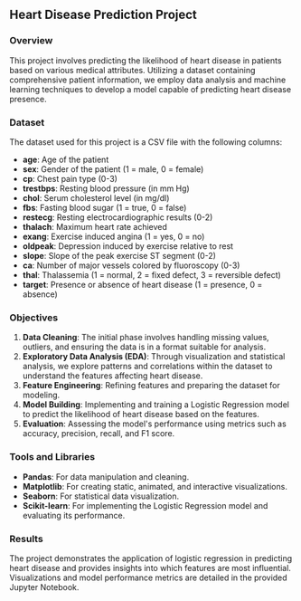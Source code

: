## Heart Disease Prediction Project

### Overview

This project involves predicting the likelihood of heart disease in patients based on various medical attributes. Utilizing a dataset containing comprehensive patient information, we employ data analysis and machine learning techniques to develop a model capable of predicting heart disease presence.

### Dataset

The dataset used for this project is a CSV file with the following columns:

- **age**: Age of the patient
- **sex**: Gender of the patient (1 = male, 0 = female)
- **cp**: Chest pain type (0-3)
- **trestbps**: Resting blood pressure (in mm Hg)
- **chol**: Serum cholesterol level (in mg/dl)
- **fbs**: Fasting blood sugar (1 = true, 0 = false)
- **restecg**: Resting electrocardiographic results (0-2)
- **thalach**: Maximum heart rate achieved
- **exang**: Exercise induced angina (1 = yes, 0 = no)
- **oldpeak**: Depression induced by exercise relative to rest
- **slope**: Slope of the peak exercise ST segment (0-2)
- **ca**: Number of major vessels colored by fluoroscopy (0-3)
- **thal**: Thalassemia (1 = normal, 2 = fixed defect, 3 = reversible defect)
- **target**: Presence or absence of heart disease (1 = presence, 0 = absence)

### Objectives

1. **Data Cleaning**: The initial phase involves handling missing values, outliers, and ensuring the data is in a format suitable for analysis.
2. **Exploratory Data Analysis (EDA)**: Through visualization and statistical analysis, we explore patterns and correlations within the dataset to understand the features affecting heart disease.
3. **Feature Engineering**: Refining features and preparing the dataset for modeling.
4. **Model Building**: Implementing and training a Logistic Regression model to predict the likelihood of heart disease based on the features.
5. **Evaluation**: Assessing the model's performance using metrics such as accuracy, precision, recall, and F1 score.

### Tools and Libraries

- **Pandas**: For data manipulation and cleaning.
- **Matplotlib**: For creating static, animated, and interactive visualizations.
- **Seaborn**: For statistical data visualization.
- **Scikit-learn**: For implementing the Logistic Regression model and evaluating its performance.

### Results

The project demonstrates the application of logistic regression in predicting heart disease and provides insights into which features are most influential. 
Visualizations and model performance metrics are detailed in the provided Jupyter Notebook.
